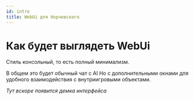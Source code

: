 ```yaml
---
id: intro
title: WebUi для Норчевского
---
```


# Как будет выглядеть WebUi
Стиль консольный, то есть полный минимализм.

В общем это будет обычный чат с AI
Но с дополнительными окнами для удобного взаимодействия с внутриигровыми объектами.

*Тут вскоре появится демка интерфейса*

